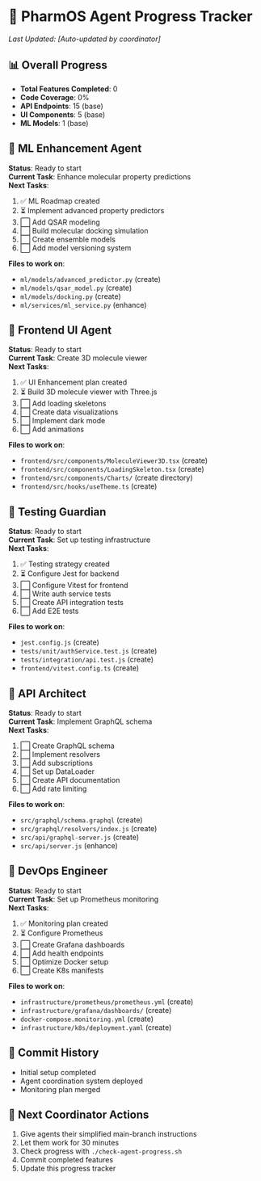 # 🤖 PharmOS Agent Progress Tracker

*Last Updated: [Auto-updated by coordinator]*

## 📊 Overall Progress
- **Total Features Completed**: 0
- **Code Coverage**: 0%
- **API Endpoints**: 15 (base)
- **UI Components**: 5 (base)
- **ML Models**: 1 (base)

## 🧬 ML Enhancement Agent
**Status**: Ready to start  
**Current Task**: Enhance molecular property predictions  
**Next Tasks**:
1. ✅ ML Roadmap created
2. ⏳ Implement advanced property predictors
3. ⬜ Add QSAR modeling
4. ⬜ Build molecular docking simulation
5. ⬜ Create ensemble models
6. ⬜ Add model versioning system

**Files to work on**:
- `ml/models/advanced_predictor.py` (create)
- `ml/models/qsar_model.py` (create)
- `ml/models/docking.py` (create)
- `ml/services/ml_service.py` (enhance)

## 🎨 Frontend UI Agent  
**Status**: Ready to start  
**Current Task**: Create 3D molecule viewer  
**Next Tasks**:
1. ✅ UI Enhancement plan created
2. ⏳ Build 3D molecule viewer with Three.js
3. ⬜ Add loading skeletons
4. ⬜ Create data visualizations
5. ⬜ Implement dark mode
6. ⬜ Add animations

**Files to work on**:
- `frontend/src/components/MoleculeViewer3D.tsx` (create)
- `frontend/src/components/LoadingSkeleton.tsx` (create)
- `frontend/src/components/Charts/` (create directory)
- `frontend/src/hooks/useTheme.ts` (create)

## 🧪 Testing Guardian
**Status**: Ready to start  
**Current Task**: Set up testing infrastructure  
**Next Tasks**:
1. ✅ Testing strategy created
2. ⏳ Configure Jest for backend
3. ⬜ Configure Vitest for frontend
4. ⬜ Write auth service tests
5. ⬜ Create API integration tests
6. ⬜ Add E2E tests

**Files to work on**:
- `jest.config.js` (create)
- `tests/unit/authService.test.js` (create)
- `tests/integration/api.test.js` (create)
- `frontend/vitest.config.ts` (create)

## 🔌 API Architect
**Status**: Ready to start  
**Current Task**: Implement GraphQL schema  
**Next Tasks**:
1. ⬜ Create GraphQL schema
2. ⬜ Implement resolvers
3. ⬜ Add subscriptions
4. ⬜ Set up DataLoader
5. ⬜ Create API documentation
6. ⬜ Add rate limiting

**Files to work on**:
- `src/graphql/schema.graphql` (create)
- `src/graphql/resolvers/index.js` (create)
- `src/api/graphql-server.js` (create)
- `src/api/server.js` (enhance)

## 🔧 DevOps Engineer
**Status**: Ready to start  
**Current Task**: Set up Prometheus monitoring  
**Next Tasks**:
1. ✅ Monitoring plan created
2. ⏳ Configure Prometheus
3. ⬜ Create Grafana dashboards
4. ⬜ Add health endpoints
5. ⬜ Optimize Docker setup
6. ⬜ Create K8s manifests

**Files to work on**:
- `infrastructure/prometheus/prometheus.yml` (create)
- `infrastructure/grafana/dashboards/` (create)
- `docker-compose.monitoring.yml` (create)
- `infrastructure/k8s/deployment.yaml` (create)

## 📝 Commit History
- Initial setup completed
- Agent coordination system deployed
- Monitoring plan merged

## 🎯 Next Coordinator Actions
1. Give agents their simplified main-branch instructions
2. Let them work for 30 minutes
3. Check progress with `./check-agent-progress.sh`
4. Commit completed features
5. Update this progress tracker